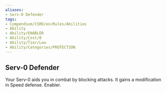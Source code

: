 ```yaml
---
aliases:
- Serv-0 Defender
tags:
- Compendium/CSRD/en/Rules/Abilities
- Ability
- Ability/ENABLER
- Ability/Cost/0
- Ability/Tier/Low
- Ability/Categories/PROTECTION
---
```


  
## Serv-0 Defender  
Your Serv-0 aids you in combat by blocking attacks. It gains a modification in Speed defense. Enabler. 